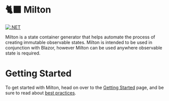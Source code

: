 # 🐈‍⬛ Milton
[![.NET](https://github.com/corpritech/Milton/actions/workflows/dotnet.yml/badge.svg?branch=main)](https://github.com/corpritech/Milton/actions/workflows/dotnet.yml)

Milton is a state container generator that helps automate the process of creating immutable observable states. Milton is intended to be used in conjunction with Blazor, however Milton can be used anywhere observable state is required.

# Getting Started

To get started with Milton, head on over to the [Getting Started](https://github.com/corpritech/Milton/wiki/Getting-Started) page, and be sure to read about [best practices](https://github.com/corpritech/Milton/wiki/Best-Practices). 

